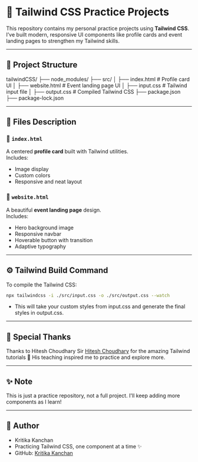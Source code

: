 # 🌟 Tailwind CSS Practice Projects

This repository contains my personal practice projects using **Tailwind CSS**. I’ve built modern, responsive UI components like profile cards and event landing pages to strengthen my Tailwind skills.

---

## 📁 Project Structure
tailwindCSS/
├── node_modules/
├── src/
│ ├── index.html # Profile card UI
│ ├── website.html # Event landing page UI
│ ├── input.css # Tailwind input file
│ ├── output.css # Compiled Tailwind CSS
├── package.json
├── package-lock.json

---

## 📄 Files Description

### 🔸 `index.html`
A centered **profile card** built with Tailwind utilities.  
Includes:
- Image display
- Custom colors
- Responsive and neat layout

### 🔸 `website.html`
A beautiful **event landing page** design.  
Includes:
- Hero background image
- Responsive navbar
- Hoverable button with transition
- Adaptive typography

---

## ⚙️ Tailwind Build Command

To compile the Tailwind CSS:

```bash
npx tailwindcss -i ./src/input.css -o ./src/output.css --watch
```
- This will take your custom styles from input.css and generate the final styles in output.css.
---

## 🙏 Special Thanks

Thanks to Hitesh Choudhary Sir [Hitesh Choudhary](https://github.com/hiteshchoudhary) for the amazing Tailwind tutorials 🙏
His teaching inspired me to practice and explore more.

---
## ✨ Note
This is just a practice repository, not a full project.
I'll keep adding more components as I learn!

---
## 🚀 Author
- Kritika Kanchan
- Practicing Tailwind CSS, one component at a time ✨
- GitHub: [Kritika Kanchan](https://github.com/Kritika-Kanchan-dev)

